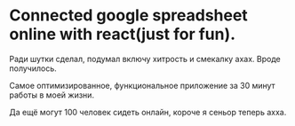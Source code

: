 # Connected google spreadsheet online with react(just for fun).

Ради шутки сделал, подумал включу хитрость и смекалку ахах. Вроде получилось.

Самое оптимизированное, функциональное приложение за 30 минут работы в моей жизни.

Да ещё могут 100 человек сидеть онлайн, короче я сеньор теперь ахха. 

